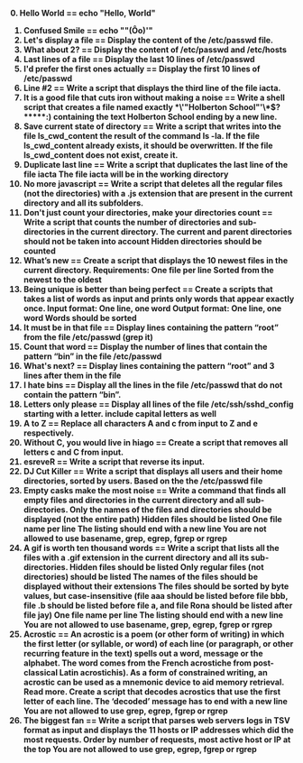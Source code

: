 <strong> 0. Hello World == echo "Hello, World"
1. Confused Smile == echo "\"(Ôo)'"
2. Let's display a file == Display the content of the /etc/passwd file.
3. What about 2? == Display the content of /etc/passwd and /etc/hosts
4. Last lines of a file == Display the last 10 lines of /etc/passwd
5. I'd prefer the first ones actually == Display the first 10 lines of /etc/passwd
6. Line #2 == Write a script that displays the third line of the file iacta.
7. It is a good file that cuts iron without making a noise == Write a shell script that creates a file named exactly \*\\'"Holberton School"\'\\*$\?\*\*\*\*\*:) containing the text Holberton School ending by a new line.
8. Save current state of directory == Write a script that writes into the file ls_cwd_content the result of the command ls -la. If the file ls_cwd_content already exists, it should be overwritten. If the file ls_cwd_content does not exist, create it.
9. Duplicate last line == Write a script that duplicates the last line of the file iacta The file iacta will be in the working directory
10. No more javascript == Write a script that deletes all the regular files (not the directories) with a .js extension that are present in the current directory and all its subfolders.
11. Don't just count your directories, make your directories count == Write a script that counts the number of directories and sub-directories in the current directory. The current and parent directories should not be taken into account Hidden directories should be counted
12. What’s new == Create a script that displays the 10 newest files in the current directory. Requirements: One file per line Sorted from the newest to the oldest
13. Being unique is better than being perfect == Create a scripts that takes a list of words as input and prints only words that appear exactly once. Input format: One line, one word Output format: One line, one word Words should be sorted
14. It must be in that file == Display lines containing the pattern “root” from the file /etc/passwd (grep it)
15. Count that word == Display the number of lines that contain the pattern “bin” in the file /etc/passwd
16. What's next? == Display lines containing the pattern “root” and 3 lines after them in the file
17. I hate bins == Display all the lines in the file /etc/passwd that do not contain the pattern “bin”.
18. Letters only please == Display all lines of the file /etc/ssh/sshd_config starting with a letter. include capital letters as well
19. A to Z == Replace all characters A and c from input to Z and e respectively.
20. Without C, you would live in hiago == Create a script that removes all letters c and C from input.
21. esreveR == Write a script that reverse its input.
22. DJ Cut Killer  == Write a script that displays all users and their home directories, sorted by users. Based on the the /etc/passwd file
23. Empty casks make the most noise == Write a command that finds all empty files and directories in the current directory and all sub-directories. Only the names of the files and directories should be displayed (not the entire path) Hidden files should be listed One file name per line The listing should end with a new line You are not allowed to use basename, grep, egrep, fgrep or rgrep
24. A gif is worth ten thousand words == Write a script that lists all the files with a .gif extension in the current directory and all its sub-directories. Hidden files should be listed Only regular files (not directories) should be listed The names of the files should be displayed without their extensions The files should be sorted by byte values, but case-insensitive (file aaa should be listed before file bbb, file .b should be listed before file a, and file Rona should be listed after file jay) One file name per line The listing should end with a new line You are not allowed to use basename, grep, egrep, fgrep or rgrep
25. Acrostic == An acrostic is a poem (or other form of writing) in which the first letter (or syllable, or word) of each line (or paragraph, or other recurring feature in the text) spells out a word, message or the alphabet. The word comes from the French acrostiche from post-classical Latin acrostichis). As a form of constrained writing, an acrostic can be used as a mnemonic device to aid memory retrieval. Read more. Create a script that decodes acrostics that use the first letter of each line. The ‘decoded’ message has to end with a new line You are not allowed to use grep, egrep, fgrep or rgrep
26. The biggest fan == Write a script that parses web servers logs in TSV format as input and displays the 11 hosts or IP addresses which did the most requests. Order by number of requests, most active host or IP at the top You are not allowed to use grep, egrep, fgrep or rgrep

<strong>